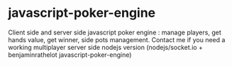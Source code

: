# javascript-poker-engine
Client side and server side javascript poker engine : manage players, get hands value, get winner, side pots management. Contact me if you need a working multiplayer server side nodejs version (nodejs/socket.io + benjaminrathelot javascript-poker-engine)
